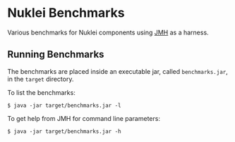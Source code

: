 # Nuklei Benchmarks

Various benchmarks for Nuklei components using [JMH](http://openjdk.java.net/projects/code-tools/jmh/) as a harness.

## Running Benchmarks

The benchmarks are placed inside an executable jar, called `benchmarks.jar`, in the `target` directory.

To list the benchmarks:

    $ java -jar target/benchmarks.jar -l
    
To get help from JMH for command line parameters:

    $ java -jar target/benchmarks.jar -h

